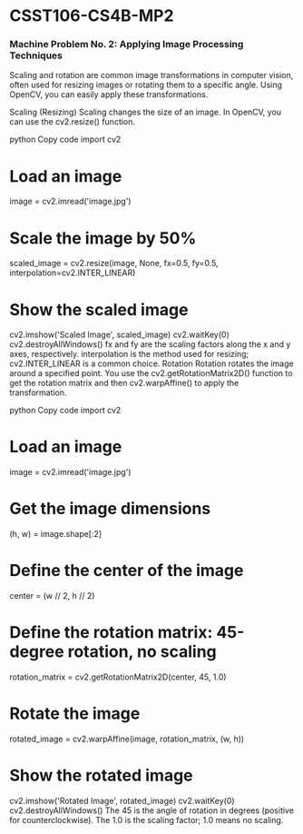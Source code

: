 # CSST106-CS4B-MP2

### Machine Problem No. 2: Applying Image Processing Techniques

Scaling and rotation are common image transformations in computer vision, often used for resizing images or rotating them to a specific angle. Using OpenCV, you can easily apply these transformations.

Scaling (Resizing)
Scaling changes the size of an image. In OpenCV, you can use the cv2.resize() function.

python
Copy code
import cv2

# Load an image
image = cv2.imread('image.jpg')

# Scale the image by 50%
scaled_image = cv2.resize(image, None, fx=0.5, fy=0.5, interpolation=cv2.INTER_LINEAR)

# Show the scaled image
cv2.imshow('Scaled Image', scaled_image)
cv2.waitKey(0)
cv2.destroyAllWindows()
fx and fy are the scaling factors along the x and y axes, respectively.
interpolation is the method used for resizing; cv2.INTER_LINEAR is a common choice.
Rotation
Rotation rotates the image around a specified point. You use the cv2.getRotationMatrix2D() function to get the rotation matrix and then cv2.warpAffine() to apply the transformation.

python
Copy code
import cv2

# Load an image
image = cv2.imread('image.jpg')

# Get the image dimensions
(h, w) = image.shape[:2]

# Define the center of the image
center = (w // 2, h // 2)

# Define the rotation matrix: 45-degree rotation, no scaling
rotation_matrix = cv2.getRotationMatrix2D(center, 45, 1.0)

# Rotate the image
rotated_image = cv2.warpAffine(image, rotation_matrix, (w, h))

# Show the rotated image
cv2.imshow('Rotated Image', rotated_image)
cv2.waitKey(0)
cv2.destroyAllWindows()
The 45 is the angle of rotation in degrees (positive for counterclockwise).
The 1.0 is the scaling factor; 1.0 means no scaling.

